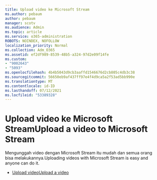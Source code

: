 ```yaml
---
title: Upload video ke Microsoft Stream
ms.author: pebaum
author: pebaum
manager: scotv
ms.audience: Admin
ms.topic: article
ms.service: o365-administration
ROBOTS: NOINDEX, NOFOLLOW
localization_priority: Normal
ms.collection: Adm_O365
ms.assetid: ef2df989-8539-48b5-a324-97d2e09f14fe
ms.custom:
- "9002643"
- "5093"
ms.openlocfilehash: 4b4b5043d9cb3aaffd1546676d2cb805c4db3c38
ms.sourcegitcommit: 56650eb9af437ff97e4f4d9ca5a2f53ad5bb990e
ms.translationtype: MT
ms.contentlocale: id-ID
ms.lasthandoff: 07/12/2021
ms.locfileid: "53389328"
---
```

# <a name="upload-a-video-to-microsoft-stream"></a><span data-ttu-id="f76f4-102">Upload video ke Microsoft Stream</span><span class="sxs-lookup"><span data-stu-id="f76f4-102">Upload a video to Microsoft Stream</span></span>

<span data-ttu-id="f76f4-103">Mengunggah video dengan Microsoft Stream itu mudah dan semua orang bisa melakukannya.</span><span class="sxs-lookup"><span data-stu-id="f76f4-103">Uploading videos with Microsoft Stream is easy and anyone can do it.</span></span>

- [<span data-ttu-id="f76f4-104">Upload video</span><span class="sxs-lookup"><span data-stu-id="f76f4-104">Upload a video</span></span>](/stream/portal-upload-video)

